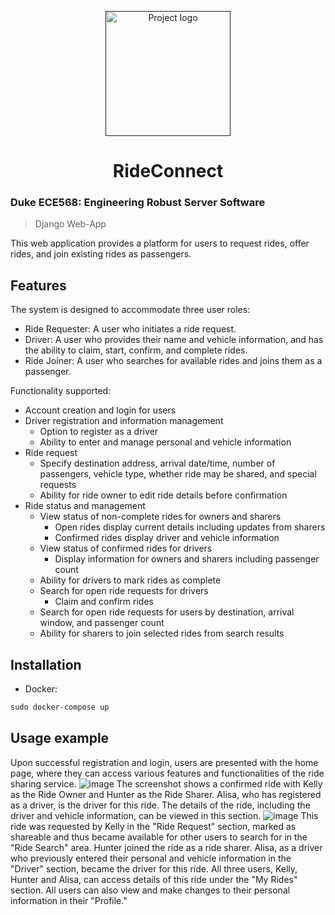 <p align="center">
<a href="" rel="noopener">
    <img width=200px height=200px src="https://s2.loli.net/2023/01/28/PLAEebtz2dYcSfj.png" alt="Project logo">
</a>
</p>

<h1 align="center">
    RideConnect
</h1>

<h3>
    Duke ECE568: Engineering Robust Server Software
</h3>

> Django Web-App

This web application provides a platform for users to request rides, offer rides, and join existing rides as passengers.     

## Features

The system is designed to accommodate three user roles:  
- Ride Requester: A user who initiates a ride request.
- Driver: A user who provides their name and vehicle information, and has the ability to claim, start, confirm, and complete rides.  
- Ride Joiner: A user who searches for available rides and joins them as a passenger.  

Functionality supported: 

- Account creation and login for users
- Driver registration and information management
  - Option to register as a driver
  - Ability to enter and manage personal and vehicle information
- Ride request
  - Specify destination address, arrival date/time, number of passengers, vehicle type, whether ride may be shared, and special requests
  - Ability for ride owner to edit ride details before confirmation
- Ride status and management
  - View status of non-complete rides for owners and sharers
    - Open rides display current details including updates from sharers
    - Confirmed rides display driver and vehicle information
  - View status of confirmed rides for drivers
    - Display information for owners and sharers including passenger count
  - Ability for drivers to mark rides as complete
  - Search for open ride requests for drivers
    - Claim and confirm rides
  - Search for open ride requests for users by destination, arrival window, and passenger count
  - Ability for sharers to join selected rides from search results
## Installation
- Docker:

```dockerfile
sudo docker-compose up
```

## Usage example
Upon successful registration and login, users are presented with the home page, where they can access various features and functionalities of the ride sharing service.
![image](https://gitlab.oit.duke.edu/rs590/erss-hwk1-xl404-rs590/-/raw/master/homePage.png?inline=false)
The screenshot shows a confirmed ride with Kelly as the Ride Owner and Hunter as the Ride Sharer. Alisa, who has registered as a driver, is the driver for this ride. The details of the ride, including the driver and vehicle information, can be viewed in this section.
![image](https://gitlab.oit.duke.edu/rs590/erss-hwk1-xl404-rs590/-/raw/master/rideDetails.png?inline=false)
This ride was requested by Kelly in the "Ride Request" section, marked as shareable and thus became available for other users to search for in the "Ride Search" area. Hunter joined the ride as a ride sharer. Alisa, as a driver who previously entered their personal and vehicle information in the "Driver" section, became the driver for this ride. All three users, Kelly, Hunter and Alisa, can access details of this ride under the "My Rides" section. All users can also view and make changes to their personal information in their "Profile."



